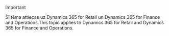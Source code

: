 > [!IMPORTANT]
> <span data-ttu-id="37abf-101">Šī tēma attiecas uz Dynamics 365 for Retail un Dynamics 365 for Finance and Operations.</span><span class="sxs-lookup"><span data-stu-id="37abf-101">This topic applies to Dynamics 365 for Retail and Dynamics 365 for Finance and Operations.</span></span>
